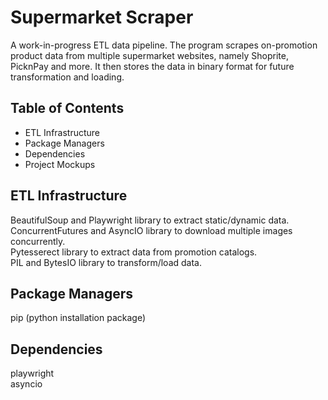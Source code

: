 # Supermarket Scraper
A work-in-progress ETL data pipeline. The program scrapes on-promotion product data from multiple supermarket websites, namely Shoprite, PicknPay and more. It then stores the data in binary format for future transformation and loading.

## Table of Contents
- ETL Infrastructure
- Package Managers
- Dependencies
- Project Mockups

## ETL Infrastructure
BeautifulSoup and Playwright library to extract static/dynamic data.    
ConcurrentFutures and AsyncIO library to download multiple images concurrently.  
Pytesserect library to extract data from promotion catalogs.  
PIL and BytesIO library to transform/load data.

## Package Managers
pip (python installation package)

## Dependencies
playwright  
asyncio
